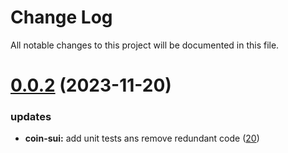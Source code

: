 
# Change Log

All notable changes to this project will be documented in this file.

# [0.0.2](https://github.com/okx/go-wallet-sdk) (2023-11-20)

### updates

- **coin-sui:** add unit tests ans remove redundant code ([20](https://github.com/okx/go-wallet-sdk/pull/20))
